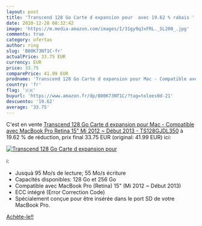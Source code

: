 ```yaml
---
layout: post
title: 'Transcend 128 Go Carte d expansion pour  avec 19.62 % rabais '
date: 2020-12-28 08:32:42
image: 'https://m.media-amazon.com/images/I/31gy9qJxFRL._SL200_.jpg'
comments: true
category: ofertas
author: ring
slug: 'B00K73NT1C-fr'
actualPrice: 33.75 EUR
currency: EUR
price: 33.75
comparePrice: 41.99 EUR
prodname: 'Transcend 128 Go Carte d expansion pour Mac - Compatible avec MacBook Pro  Retina  15"  Mi 2012 ~ Début 2013  - TS128GJDL350'
country: 'fr'
flag: '🇫🇷'
buyurl: 'https://www.amazon.fr/dp/B00K73NT1C/?tag=tolees0d-21'
descuento: '19.62'
average: '33.75'
---
```


C'est en vente [Transcend 128 Go Carte d expansion pour Mac - Compatible avec MacBook Pro  Retina  15"  Mi 2012 ~ Début 2013  - TS128GJDL350](https://www.amazon.fr/dp/B00K73NT1C/?tag=tolees0d-21)  à  19.62 % de réduction, prix final  33.75 EUR (original: 41.99 EUR) ici:

[![Transcend 128 Go Carte d expansion pour ](https://m.media-amazon.com/images/I/31gy9qJxFRL._SL200_.jpg)](https://www.amazon.fr/dp/B00K73NT1C/?tag=tolees0d-21)

ℹ️:

- Jusquà 95 Mo/s de lecture; 55 Mo/s écriture
- Capacités disponibles: 128 Go et 256 Go
- Compatible avec MacBook Pro (Retina) 15" (Mi 2012 ~ Début 2013)
- ECC intégré (Error Correction Code)
- Spécialement conçue pour être insérée dans le port SD de votre MacBook Pro.

[Achète-le!!](https://www.amazon.fr/dp/B00K73NT1C/?tag=tolees0d-21)
